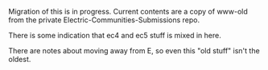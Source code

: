 Migration of this is in progress. Current contents are a copy of www-old from the private Electric-Communities-Submissions repo.

There is some indication that ec4 and ec5 stuff is mixed in here.

There are notes about moving away from E, so even this "old stuff" isn't the oldest.

